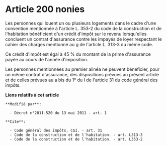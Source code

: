 # Article 200 nonies

Les personnes qui louent un ou plusieurs logements dans le cadre d'une convention mentionnée à l'article L. 353-2 du code de
la construction et de l'habitation bénéficient d'un crédit d'impôt sur le revenu lorsqu'elles concluent un contrat
d'assurance contre les impayés de loyer respectant le cahier des charges mentionné au g de l'article L. 313-3 du même code. 

Ce crédit d'impôt est égal à 45 % du montant de la prime d'assurance payée au cours de l'année d'imposition. 

Les personnes mentionnées au premier alinéa ne peuvent bénéficier, pour un même contrat d'assurance, des dispositions prévues
au présent article et de celles prévues au a bis du 1° du I de l'article 31 du code général des impôts.

**Liens relatifs à cet article**

	**Modifié par**:

	  - Décret n°2011-520 du 13 mai 2011 - art. 1

	**Cite**:

	  - Code général des impôts, CGI. - art. 31
	  - Code de la construction et de l'habitation. - art. L313-3
	  - Code de la construction et de l'habitation. - art. L353-2
